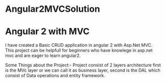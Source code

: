 # Angular2MVCSolution

# Angular 2 with MVC
I have created a Basic CRUD application in angular  2 with Asp.Net MVC. This project can be helpfull for beginners who have knowlege in asp.net mvc and 
are eager to learn angular2.

Some Things about the Project:-
Project consist of 2 layers architecture first is the MVc layer or we can call it as business layer, second is the DAL which consist of 
Data operations and entity framework.